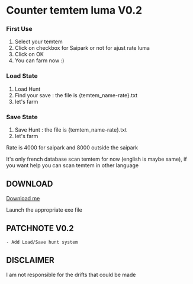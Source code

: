 # Counter temtem luma V0.2

### First Use
1. Select your temtem
2. Click on checkbox for Saipark or not for ajust rate luma
3. Click on OK
4. You can farm now :)

### Load State
1. Load Hunt
3. Find your save : the file is {temtem_name-rate}.txt
2. let's farm

### Save State
1. Save Hunt : the file is {temtem_name-rate}.txt
2. let's farm

Rate is 4000 for saipark and 8000 outside the saipark

It's only french database scan temtem for now (english is maybe same), if you want help you can scan temtem in other language

## DOWNLOAD

[Download me](https://github.com/Hrodwolff/Counter-temtem-luma/archive/master.zip)

Launch the appropriate exe file

## PATCHNOTE V0.2

```
- Add Load/Save hunt system
```

## DISCLAIMER

I am not responsible for the drifts that could be made
